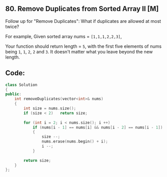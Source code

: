 ## 80. Remove Duplicates from Sorted Array II [M]
Follow up for "Remove Duplicates":
What if duplicates are allowed at most twice?

For example,
Given sorted array nums = `[1,1,1,2,2,3]`,

Your function should return length = `5`, with the first five elements of nums being `1`, `1`, `2`, `2` and `3`. It doesn't matter what you leave beyond the new length.

## Code:
```c++
class Solution 
{
public:
    int removeDuplicates(vector<int>& nums) 
    {
        int size = nums.size();
        if (size < 2)   return size;
        
        for (int i = 2; i < nums.size(); i ++)
            if (nums[i - 1] == nums[i] && nums[i - 2] == nums[i - 1])
            {
                size --;
                nums.erase(nums.begin() + i);
                i --;
            }
        
        return size;
    }
};
```
